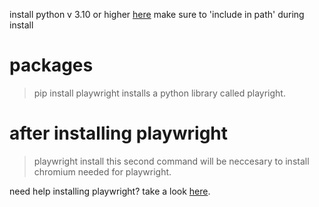 install python v 3.10 or higher [here](https://www.python.org/downloads/)
make sure to 'include in path' during install

# packages
> pip install playwright
installs a python library called playright.
# after installing playwright
> playwright install
this second command will be neccesary to install chromium needed for playwright.

need help installing playwright?
take a look [here](https://playwright.dev/python/docs/intro).
